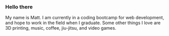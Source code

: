 ### Hello there

My name is Matt. I am currently in a coding bootcamp for web development, and hope to work in the field when I graduate. Some other things I love are 3D printing, music, coffee, jiu-jitsu, and video games.
